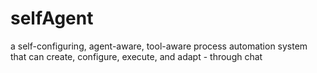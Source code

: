 # selfAgent
a self-configuring, agent-aware, tool-aware process automation system that can create, configure, execute, and adapt - through chat

